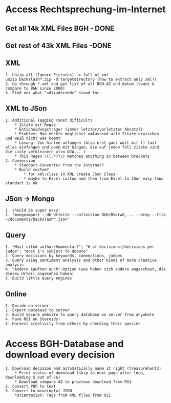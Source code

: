 # Access Rechtsprechung-im-Internet
## Get all 14k XML Files BGH - DONE
## Get rest of 43k XML Files -DONE
## XML
	1. Unzip all (Ignore Pictures) -> full of xml
	unzip backslash*.zip -d targetdirectory (how to extract only xml?)
	2. Go through *.xml and get list of all BGH-AZ und datum (count & compare to BGH since 2000)
	3. Find out what "<dl><dt><dd>" stand for. 
## XML to JSon
	1. Additional Tagging (most difficult)
		* Zitate mit Regex 
		* Entscheidungsträger (immer letzter/vorletzter Absatz?)
		* Problem: Man möchte möglichst umfassend alle Zitate erwischen und weiß nicht was kommt
		* Lösung: Von hinten anfangen (Also erst ganz weit mit () fast alles einfangen und dann mit Dingen, die auf jeden fall zitate sind die Liste verkleinern also NJW,...)
		* This Regex \((.*?)\) matches anything in between brackets
	2. Conversion
		* Standart-Converter from the internet?
		* Build custom?
			* for xml-class in XML create JSon Class
			* maybe to Excel custom and then from Excel to JSon easy thus standart is ok
## JSon -> Mongo 
	1. should be super easy:
	2. "mongoimport --db Urteile --collection BGH/BVerwG,... --drop --file ~/documents/backslash*.json"
## Query
	1. "Most cited author/Kommentar?"; "# of decisions(/decisions per judge"; "most §'s subject to debate"
	2. Query decisions by keywords, connections, judges
	3. Query using sentiment analysis and other kinds of more creative analysis
	4. "Andere kauften auch"-Option (was haben sich andere angeschaut, die dieses Urteil angesehen haben)
	5. Build little query engines
## Online
	1. Decide on server
	2. Export database to server
	3. Build secure website to query database on server from anywhere
	4. have RSI on Steroids!
	5. Harvest creativity from others by checking their queries


# Access BGH-Database and download every decision
	1. Download decision and automatically name it right (treasurehunt3)
		* Print status of download (skip to next page after loop, downloading 5 out of 76)
		* Download compare AZ to previous download from RSI
	2. Convert PDF to text
	3. Convert to meaningful JSON
		*Orientation: Tags from XML files from RSI

